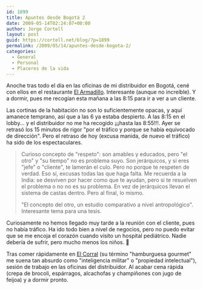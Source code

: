 ```yaml
---
id: 1899
title: Apuntes desde Bogotá 2
date: 2009-05-14T02:24:07+00:00
author: Jorge Cortell
layout: post
guid: https://cortell.net/blog/?p=1899
permalink: /2009/05/14/apuntes-desde-bogota-2/
categories:
  - General
  - Personal
  - Placeres de la vida
---
```

Anoche tras todo el día en las oficinas de mi distribuidor en Bogotá, cené con ellos en el restaurante <a title="https://www.restaurantearmadillo.com/espanol.html" href="https://www.restaurantearmadillo.com/espanol.html" target="_blank">El Armadillo</a>. Interesante (aunque no increíble). Y a dormir, pues me recogían esta mañana a las 8:15 para ir a ver a un cliente.

Las cortinas de la habitación no son lo suficientemente opacas, y aquí amanece temprano, así que a las 6 ya estaba despierto. A las 8:15 en el lobby... y el distribuidor no me ha recogido ¡¡¡hasta las 8:55!!!. Ayer se retrasó los 15 minutos de rigor "por el tráfico y porque se había equivocado de dirección". Pero el retraso de hoy (excusa manida, de nuevo el tráfico) ha sido de los espectaculares.

> Curioso concepto de "respeto": son amables y educados, pero "el otro" y "su tiempo" no es problema suyo. Son jerárquicos, y si eres "jefe" o "cliente", te lamerán el culo. Pero no porque te respeten de verdad. Eso sí, excusas todas las que haga falta. Me recuerda a la India: se desviven por hacer como que te ayudan, pero si te resuelven el problema o no no es su problema. En vez de jerárquicos llevan el sistema de castas dentro. Pero al final, lo mismo.
> 
> "El concepto del otro, un estudio comparativo a nivel antropológico". Interesante tema para una tesis.

Curiosamente no hemos llegado muy tarde a la reunión con el cliente, pues no había tráfico. Ha ido todo bien a nivel de negocios, pero no puedo evitar que se me encoja el corazón cuando visito un hospital pediátrico. Nadie debería de sufrir, pero mucho menos los niños. 🙁

Tras comer rápidamente en <a title="https://elcorral.com/gourmet.htm" href="https://elcorral.com/gourmet.htm" target="_blank">El Corral</a> (su término "hamburguesa gourmet" me suena tan absurdo como "inteligencia militar" o "propiedad intelectual"), sesión de trabajo en las oficinas del distribuidor. Al acabar cena rápida (crepa de brocoli, espárragos, alcachofas y champiñones con jugo de feijoa) y a dormir pronto.